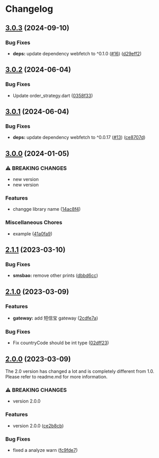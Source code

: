 # Changelog

## [3.0.3](https://github.com/odroe/easysms/compare/v3.0.2...v3.0.3) (2024-09-10)


### Bug Fixes

* **deps:** update dependency webfetch to ^0.1.0 ([#16](https://github.com/odroe/easysms/issues/16)) ([d29eff2](https://github.com/odroe/easysms/commit/d29eff2725d2130b745081046b17208058eea8a4))

## [3.0.2](https://github.com/odroe/easysms/compare/v3.0.1...v3.0.2) (2024-06-04)


### Bug Fixes

* Update order_strategy.dart ([0358f33](https://github.com/odroe/easysms/commit/0358f33c55844e5184bf4a3d1320f5a1cb31d96f))

## [3.0.1](https://github.com/odroe/easysms/compare/v3.0.0...v3.0.1) (2024-06-04)


### Bug Fixes

* **deps:** update dependency webfetch to ^0.0.17 ([#13](https://github.com/odroe/easysms/issues/13)) ([ce8707d](https://github.com/odroe/easysms/commit/ce8707dca896d99d09807b36f3fdd3a087bb933e))

## [3.0.0](https://github.com/odroe/easysms/compare/v2.1.1...v3.0.0) (2024-01-05)


### ⚠ BREAKING CHANGES

* new version
* new version

### Features

* changge library name ([14ac8f4](https://github.com/odroe/easysms/commit/14ac8f4fcd77e3cfa837d3df70457e90804901e6))


### Miscellaneous Chores

* example ([41a0fa9](https://github.com/odroe/easysms/commit/41a0fa99bed8b9ac54e7a96bbe7d8c3af56b43e6))

## [2.1.1](https://github.com/odroe/easysms/compare/v2.1.0...v2.1.1) (2023-03-10)


### Bug Fixes

* **smsbao:** remove other prints ([dbbd6cc](https://github.com/odroe/easysms/commit/dbbd6cc10398aa88b5911102410dde07eac7bb11))

## [2.1.0](https://github.com/odroe/easysms/compare/v2.0.0...v2.1.0) (2023-03-09)


### Features

* **gateway:** add 短信宝 gateway ([2cdfe7a](https://github.com/odroe/easysms/commit/2cdfe7a6b3bc744fcd1fc4d4a08100c358054368))


### Bug Fixes

* Fix countryCode should be int type ([02dff23](https://github.com/odroe/easysms/commit/02dff2378a6b71731bfbba1e849886a99181ee8f))

## [2.0.0](https://github.com/odroe/easysms/compare/v0.0.7...v2.0.0) (2023-03-09)

The 2.0 version has changed a lot and is completely different from 1.0. Please refer to readme.md for more information.

### ⚠ BREAKING CHANGES

- version 2.0.0

### Features

- version 2.0.0 ([ce2b8cb](https://github.com/odroe/easysms/commit/ce2b8cbbfc9df87b7a298a0d74f98b2b9031cbe9))

### Bug Fixes

- fixed a analyze warn ([fc9fde7](https://github.com/odroe/easysms/commit/fc9fde7afb89ed1c7356479d2112ff0d8644b655))
